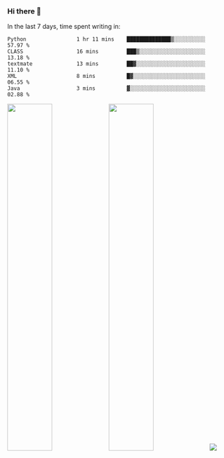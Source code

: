 ### Hi there 👋

In the last 7 days, time spent writing in:

<!--START_SECTION:waka-->

```text
Python                1 hr 11 mins    ██████████████▒░░░░░░░░░░   57.97 %
CLASS                 16 mins         ███▒░░░░░░░░░░░░░░░░░░░░░   13.18 %
textmate              13 mins         ██▓░░░░░░░░░░░░░░░░░░░░░░   11.10 %
XML                   8 mins          █▓░░░░░░░░░░░░░░░░░░░░░░░   06.55 %
Java                  3 mins          ▓░░░░░░░░░░░░░░░░░░░░░░░░   02.88 %
```

<!--END_SECTION:waka-->

<img src="https://wakatime.com/share/@jimtje/5d0c92de-08f8-4a72-8f2f-6a9693d1e318.svg" width=45% height=45%> <img src="https://wakatime.com/share/@jimtje/501498ae-bda5-4da7-a89d-b40bcdd5556d.svg" width=45% height=45%>
![](https://hit.yhype.me/github/profile?user_id=43537315)
